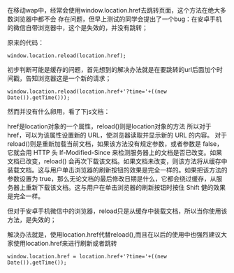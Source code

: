 在移动wap中，经常会使用window.location.href去跳转页面，这个方法在绝大多数浏览器中都不会 
存在问题，但早上测试的同学会提出了一个bug：在安卓手机的微信自带浏览器中，这个是失效的，并没有跳转；

原来的代码：
```
window.location.reload(location.href);
```
初步判断可能是缓存的问题，首先想到的解决办法就是在要跳转的url后面加个时间戳，告知浏览器这是一个新的请求；
```
window.location.reload(location.href+'?time='+((new Date()).getTime()));
```
然而并没有什么卵用，看了下js文档：


href是location对象的一个属性，reload()则是location对象的方法
所以对于href，可以为该属性设置新的 URL，使浏览器读取并显示新的 URL 的内容。
对于reload()则是重新加载当前文档，如果该方法没有规定参数，或者参数是 false，它就会用 HTTP 头 If-Modified-Since 来检测服务器上的文档是否已改变。如果文档已改变，reload() 会再次下载该文档。如果文档未改变，则该方法将从缓存中装载文档。这与用户单击浏览器的刷新按钮的效果是完全一样的。如果把该方法的参数设置为 true，那么无论文档的最后修改日期是什么，它都会绕过缓存，从服务器上重新下载该文档。这与用户在单击浏览器的刷新按钮时按住 Shift 健的效果是完全一样。

但对于安卓手机微信中的浏览器，reload只是从缓存中装载文档，所以当你使用该方法，是失效的；

 

解决办法就是，使用location.href代替reload(),而且在以后的使用中也强烈建议大家使用location.href来进行刷新或者跳转
```
window.location.href = location.href+'?time='+((new Date()).getTime());
```
